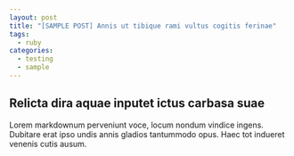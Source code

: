 ```yaml
---
layout: post
title: "[SAMPLE POST] Annis ut tibique rami vultus cogitis ferinae"
tags: 
  - ruby
categories:
  - testing 
  - sample
---
```



## Relicta dira aquae inputet ictus carbasa suae

Lorem markdownum perveniunt voce, locum nondum vindice ingens. Dubitare erat
ipso undis annis gladios tantummodo opus. Haec tot indueret venenis cutis ausum.
